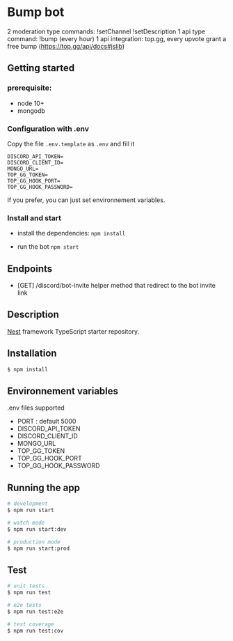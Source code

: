 # Bump bot

2 moderation type commands: !setChannel !setDescription
1 api type command: !bump (every hour)
1 api integration: top.gg, every upvote grant a free bump (https://top.gg/api/docs#jslib)

## Getting started
### prerequisite:
- node 10+
- mongodb

### Configuration with .env
Copy the file `.env.template` as `.env` and fill it
```
DISCORD_API_TOKEN=
DISCORD_CLIENT_ID=
MONGO_URL=
TOP_GG_TOKEN=
TOP_GG_HOOK_PORT=
TOP_GG_HOOK_PASSWORD=
```

If you prefer, you can just set environnement variables.
 
### Install and start

- install the dependencies:
`npm install`

- run the bot
`npm start`


## Endpoints

- [GET] /discord/bot-invite
helper method that redirect to the bot invite link

## Description

[Nest](https://github.com/nestjs/nest) framework TypeScript starter repository.

## Installation

```bash
$ npm install
```

## Environnement variables

.env files supported

- PORT : default 5000
- DISCORD_API_TOKEN
- DISCORD_CLIENT_ID
- MONGO_URL
- TOP_GG_TOKEN
- TOP_GG_HOOK_PORT
- TOP_GG_HOOK_PASSWORD

## Running the app

```bash
# development
$ npm run start

# watch mode
$ npm run start:dev

# production mode
$ npm run start:prod
```

## Test

```bash
# unit tests
$ npm run test

# e2e tests
$ npm run test:e2e

# test coverage
$ npm run test:cov
```

